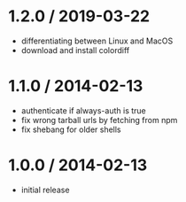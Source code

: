 1.2.0 / 2019-03-22
==================

 * differentiating between Linux and MacOS
 * download and install colordiff

1.1.0 / 2014-02-13 
==================

 * authenticate if always-auth is true
 * fix wrong tarball urls by fetching from npm
 * fix shebang for older shells

1.0.0 / 2014-02-13 
==================

 * initial release

